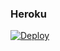 ### Heroku
[![Deploy](https://www.herokucdn.com/deploy/button.svg)](https://heroku.com/deploy?template=https://github.com/pedro1287/nubebot1)

